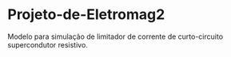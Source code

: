 # Projeto-de-Eletromag2
Modelo para simulação de limitador de corrente de curto-circuito supercondutor resistivo.
